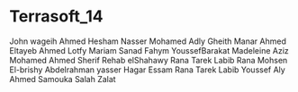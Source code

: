 Terrasoft_14
===========
John wageih
Ahmed Hesham Nasser
Mohamed Adly Gheith
Manar Ahmed Eltayeb Ahmed Lotfy
Mariam Sanad Fahym
YoussefBarakat
Madeleine Aziz
Mohamed Ahmed Sherif
Rehab elShahawy
Rana Tarek Labib
Rana Mohsen El-brishy
Abdelrahman yasser
Hagar Essam
Rana Tarek Labib
Youssef Aly
Ahmed Samouka
Salah Zalat
